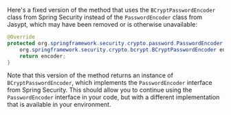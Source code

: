 Here's a fixed version of the method that uses the `BCryptPasswordEncoder` class from Spring Security instead of the `PasswordEncoder` class from Jasypt, which may have been removed or is otherwise unavailable:
```java
@Override
protected org.springframework.security.crypto.password.PasswordEncoder createStringEncoder() {
    org.springframework.security.crypto.bcrypt.BCryptPasswordEncoder encoder = new org.springframework.security.crypto.bcrypt.BCryptPasswordEncoder();
    return encoder;
}
```
Note that this version of the method returns an instance of `BCryptPasswordEncoder`, which implements the `PasswordEncoder` interface from Spring Security. This should allow you to continue using the `PasswordEncoder` interface in your code, but with a different implementation that is available in your environment.